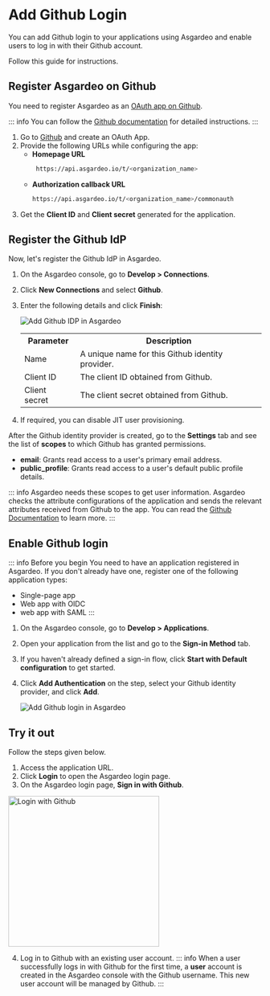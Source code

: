 # Add Github Login

You can add Github login to your applications using Asgardeo and enable users to log in with their Github account.

Follow this guide for instructions.

## Register Asgardeo on Github

You need to register Asgardeo as an [OAuth app on Github](https://docs.github.com/en/developers/apps/building-oauth-apps/creating-an-oauth-app).

::: info
You can follow the [Github documentation](https://docs.github.com/en/developers/apps/building-oauth-apps/creating-an-oauth-app) for detailed instructions.
:::

1. Go to [Github](https://github.com/) and create an OAuth App.
2. Provide the following URLs while configuring the app:
    - **Homepage URL**
      ```bash no-line-numbers
       https://api.asgardeo.io/t/<organization_name>
      ```
    - **Authorization callback URL**
      ```bash no-line-numbers
      https://api.asgardeo.io/t/<organization_name>/commonauth
      ```
3. Get the **Client ID** and **Client secret** generated for the application.

## Register the Github IdP

Now, let's register the Github IdP in Asgardeo.

1. On the Asgardeo console, go to **Develop > Connections**.
2. Click **New Connections** and select **Github**.
3. Enter the following details and click **Finish**:

    <img :src="$withBase('/assets/img/guides/idp/github-idp/add-github-idp.png')" alt="Add Github IDP in Asgardeo">

    <table>
      <tr>
        <th>Parameter</th>
        <th>Description</th>
      </tr>
      <tr>
        <td>Name</td>
        <td>A unique name for this Github identity provider.</td>
      </tr>
      <tr>
          <td>Client ID</td>
          <td>The client ID obtained from Github.</td>
      </tr>
      <tr>
          <td>Client secret</td>
          <td>The client secret obtained from Github.</td>
      </tr>
    </table>

4. If required, you can <a :href="$withBase('/guides/authentication/jit-user-provisioning/')">disable JIT user provisioning</a>.

After the Github identity provider is created, go to the **Settings** tab and see the list of **scopes** to which Github has granted permissions.

- **email**: Grants read access to a user's primary email address.
- **public_profile**: Grants read access to a user's default public profile details.  

::: info
Asgardeo needs these scopes to get user information. Asgardeo checks the attribute configurations of the application and sends the relevant attributes received from Github to the app. You can read the [Github Documentation](https://docs.github.com/en/developers/apps/building-oauth-apps/scopes-for-oauth-apps) to learn more.
:::

## Enable Github login

::: info Before you begin
You need to have an application registered in Asgardeo. If you don't already have one, register one of the following application types:

- <a :href="$withBase('/guides/applications/register-single-page-app/')">Single-page app</a>
- <a :href="$withBase('/guides/applications/register-oidc-web-app/')">Web app with OIDC</a>
- <a :href="$withBase('/guides/applications/register-saml-web-app/')">web app with SAML</a>
:::

1. On the Asgardeo console, go to **Develop > Applications**.
2. Open your application from the list and go to the **Sign-in Method** tab.
3. If you haven't already defined a sign-in flow, click **Start with Default configuration** to get started.
4. Click **Add Authentication** on the step, select your Github identity provider, and click **Add**.

   <img :src="$withBase('/assets/img/guides/idp/github-idp/add-github-federation-with-basic.png')" alt="Add Github login in Asgardeo">

## Try it out

Follow the steps given below.

1. Access the application URL.
2. Click **Login** to open the Asgardeo login page.
3. On the Asgardeo login page, **Sign in with Github**.

<img :src="$withBase('/assets/img/guides/idp/github-idp/sign-in-with-github.png')" alt="Login with Github" width=300>

4. Log in to Github with an existing user account.
::: info
When a user successfully logs in with Github for the first time, a **user** account is created in the Asgardeo console with the Github username. This new user account will be managed by Github.
:::
